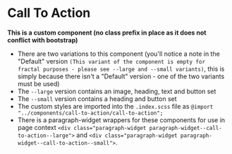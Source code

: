# Call To Action

**This is a custom component (no class prefix in place as it does not conflict with bootstrap)**

- There are two variations to this component (you'll notice a note in the "Default" version `(This variant of the component is empty for fractal purposes - please see --large and --small variants)`, this is simply because there isn't a "Default" version - one of the two variants must be used)
- The `--large` version contains an image, heading, text and button set
- The `--small` version contains a heading and button set
- The custom styles are imported into the `.index.scss` file as `@import "../components/call-to-action/call-to-action";`
- There is a paragraph-widget wrappers for these components for use in page context `<div class="paragraph-widget paragraph-widget--call-to-action--large">` and `<div class="paragraph-widget paragraph-widget--call-to-action--small">`.
